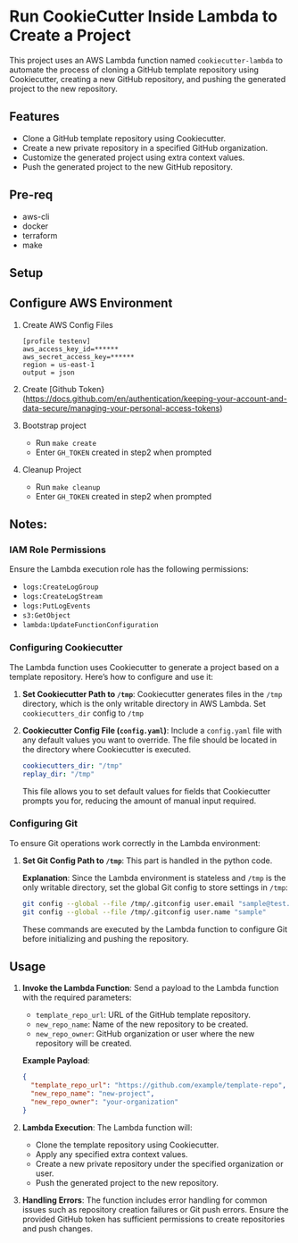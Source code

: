 # Run CookieCutter Inside Lambda to Create a Project

This project uses an AWS Lambda function named `cookiecutter-lambda` to automate the process of cloning a GitHub template repository using Cookiecutter, creating a new GitHub repository, and pushing the generated project to the new repository.

## Features

- Clone a GitHub template repository using Cookiecutter.
- Create a new private repository in a specified GitHub organization.
- Customize the generated project using extra context values.
- Push the generated project to the new GitHub repository.

## Pre-req
* aws-cli
* docker
* terraform
* make

## Setup

## Configure AWS Environment
1. Create AWS Config Files
   ```
   [profile testenv]
   aws_access_key_id=******
   aws_secret_access_key=******
   region = us-east-1
   output = json
   ```
2. Create [Github Token}(https://docs.github.com/en/authentication/keeping-your-account-and-data-secure/managing-your-personal-access-tokens)

3. Bootstrap project
   - Run `make create`
   - Enter `GH_TOKEN` created in step2 when prompted
4. Cleanup Project
   - Run `make cleanup`
   - Enter `GH_TOKEN` created in step2 when prompted

## Notes:
### IAM Role Permissions

Ensure the Lambda execution role has the following permissions:
- `logs:CreateLogGroup`
- `logs:CreateLogStream`
- `logs:PutLogEvents`
- `s3:GetObject`
- `lambda:UpdateFunctionConfiguration`

### Configuring Cookiecutter

The Lambda function uses Cookiecutter to generate a project based on a template repository. Here’s how to configure and use it:

1. **Set Cookiecutter Path to `/tmp`**:
   Cookiecutter generates files in the `/tmp` directory, which is the only writable directory in AWS Lambda. Set `cookiecutters_dir` config to `/tmp`

2. **Cookiecutter Config File (`config.yaml`)**:
   Include a `config.yaml` file with any default values you want to override. The file should be located in the directory where Cookiecutter is executed.
   ```yaml
   cookiecutters_dir: "/tmp"
   replay_dir: "/tmp"
   ```
   This file allows you to set default values for fields that Cookiecutter prompts you for, reducing the amount of manual input required.

### Configuring Git

To ensure Git operations work correctly in the Lambda environment:

1. **Set Git Config Path to `/tmp`**:
   This part is handled in the python code.

   **Explanation**:
   Since the Lambda environment is stateless and `/tmp` is the only writable directory, set the global Git config to store settings in `/tmp`:
   ```bash
   git config --global --file /tmp/.gitconfig user.email "sample@test.com"
   git config --global --file /tmp/.gitconfig user.name "sample"
   ```
   These commands are executed by the Lambda function to configure Git before initializing and pushing the repository.

## Usage

1. **Invoke the Lambda Function**:
   Send a payload to the Lambda function with the required parameters:
   - `template_repo_url`: URL of the GitHub template repository.
   - `new_repo_name`: Name of the new repository to be created.
   - `new_repo_owner`: GitHub organization or user where the new repository will be created.

   **Example Payload**:
   ```json
   {
     "template_repo_url": "https://github.com/example/template-repo",
     "new_repo_name": "new-project",
     "new_repo_owner": "your-organization"
   }
   ```

2. **Lambda Execution**:
   The Lambda function will:
   - Clone the template repository using Cookiecutter.
   - Apply any specified extra context values.
   - Create a new private repository under the specified organization or user.
   - Push the generated project to the new repository.

3. **Handling Errors**:
   The function includes error handling for common issues such as repository creation failures or Git push errors. Ensure the provided GitHub token has sufficient permissions to create repositories and push changes.
